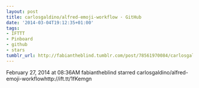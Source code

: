 ```yaml
---
layout: post
title: carlosgaldino/alfred-emoji-workflow · GitHub
date: '2014-03-04T19:12:35+01:00'
tags:
- IFTTT
- Pinboard
- github
- stars
tumblr_url: http://fabiantheblind.tumblr.com/post/78561970084/carlosgaldino-alfred-emoji-workflow-github
---
```

February 27, 2014 at 08:36AM
fabiantheblind starred carlosgaldino/alfred-emoji-workflowhttp://ift.tt/1fKemgn

